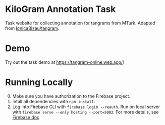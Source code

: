 # KiloGram Annotation Task
Task website for collecting annotation for tangrams from MTurk. 
Adapted from [IonicaBizau/tangram](`https://github.com/IonicaBizau/tangram`).

# Demo
Try out the task demo at https://tangram-online.web.app/!

# Running Locally
0. Make sure you have authorization to the Firebase project.
1. Intall all dependencies with `npm install`.
2. Log into Firebase CLI with `firebase login --reauth`. Run on local server with `firebase serve --only hosting --port=5002`. For more details, see [Firebase doc](https://firebase.google.com/docs/hosting/test-preview-deploy).